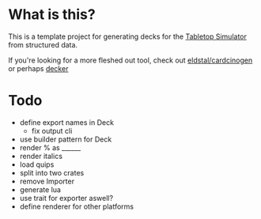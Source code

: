 # What is this?

This is a template project for generating decks for the [Tabletop Simulator](https://tabletopsimulator.com) from structured data.

If you're looking for a more fleshed out tool, check out [eldstal/cardcinogen](https://github.com/eldstal/cardcinogen) or perhaps [decker](https://splizard.com/magic/decker)

# Todo

- define export names in Deck
  - fix output cli
- use builder pattern for Deck
- render % as ______
 - render italics
- load quips
- split into two crates
 - remove Importer
- generate lua
- use trait for exporter aswell?
- define renderer for other platforms